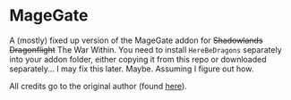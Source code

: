 # MageGate
A (mostly) fixed up version of the MageGate addon for ~~Shadowlands~~ ~~Dragonflight~~ The War Within. You need to install `HereBeDragons` separately into your addon folder, either copying it from
this repo or downloaded separately... I may fix this later. Maybe. Assuming I figure out how.

All credits go to the original author (found [here](https://www.curseforge.com/wow/addons/mage-gate)).
